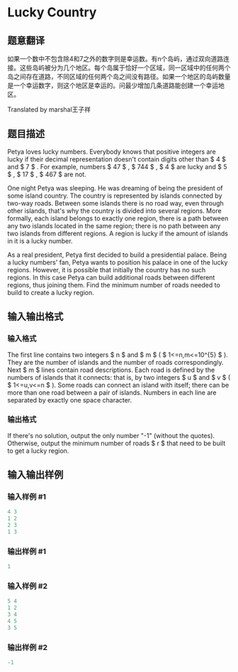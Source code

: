 # Lucky Country

## 题意翻译

如果一个数中不包含除4和7之外的数字则是幸运数。有n个岛屿，通过双向道路连接。这些岛屿被分为几个地区。每个岛属于恰好一个区域，同一区域中的任何两个岛之间存在道路，不同区域的任何两个岛之间没有路径。如果一个地区的岛屿数量是一个幸运数字，则这个地区是幸运的。问最少增加几条道路能创建一个幸运地区。

Translated by marshal王子祥

## 题目描述

Petya loves lucky numbers. Everybody knows that positive integers are lucky if their decimal representation doesn't contain digits other than $ 4 $ and $ 7 $ . For example, numbers $ 47 $ , $ 744 $ , $ 4 $ are lucky and $ 5 $ , $ 17 $ , $ 467 $ are not.

One night Petya was sleeping. He was dreaming of being the president of some island country. The country is represented by islands connected by two-way roads. Between some islands there is no road way, even through other islands, that's why the country is divided into several regions. More formally, each island belongs to exactly one region, there is a path between any two islands located in the same region; there is no path between any two islands from different regions. A region is lucky if the amount of islands in it is a lucky number.

As a real president, Petya first decided to build a presidential palace. Being a lucky numbers' fan, Petya wants to position his palace in one of the lucky regions. However, it is possible that initially the country has no such regions. In this case Petya can build additional roads between different regions, thus joining them. Find the minimum number of roads needed to build to create a lucky region.

## 输入输出格式

### 输入格式

The first line contains two integers $ n $ and $ m $ ( $ 1<=n,m<=10^{5} $ ). They are the number of islands and the number of roads correspondingly. Next $ m $ lines contain road descriptions. Each road is defined by the numbers of islands that it connects: that is, by two integers $ u $ and $ v $ ( $ 1<=u,v<=n $ ). Some roads can connect an island with itself; there can be more than one road between a pair of islands. Numbers in each line are separated by exactly one space character.

### 输出格式

If there's no solution, output the only number "-1" (without the quotes). Otherwise, output the minimum number of roads $ r $ that need to be built to get a lucky region.

## 输入输出样例

### 输入样例 #1

```cpp
4 3
1 2
2 3
1 3

```
### 输出样例 #1

```cpp
1

```
### 输入样例 #2

```cpp
5 4
1 2
3 4
4 5
3 5

```
### 输出样例 #2

```cpp
-1

```
